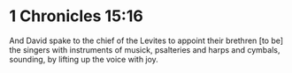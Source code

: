 # 1 Chronicles 15:16

And David spake to the chief of the Levites to appoint their brethren [to be] the singers with instruments of musick, psalteries and harps and cymbals, sounding, by lifting up the voice with joy.